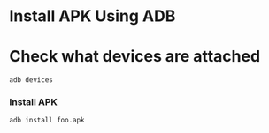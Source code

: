 # Install APK Using ADB

# Check what devices are attached

```
adb devices
```

### Install APK

```
adb install foo.apk
```
